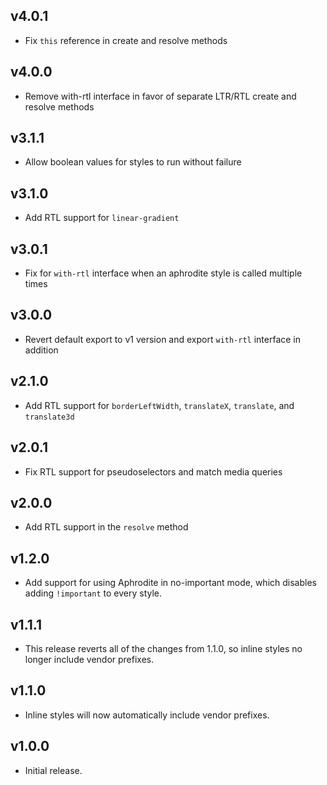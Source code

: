 ## v4.0.1
- Fix `this` reference in create and resolve methods

## v4.0.0
- Remove with-rtl interface in favor of separate LTR/RTL create and resolve methods

## v3.1.1
- Allow boolean values for styles to run without failure

## v3.1.0
- Add RTL support for `linear-gradient`

## v3.0.1
- Fix for `with-rtl` interface when an aphrodite style is called multiple times

## v3.0.0
- Revert default export to v1 version and export `with-rtl` interface in addition

## v2.1.0
- Add RTL support for `borderLeftWidth`, `translateX`, `translate`, and `translate3d`

## v2.0.1
- Fix RTL support for pseudoselectors and match media queries

## v2.0.0
- Add RTL support in the `resolve` method

## v1.2.0

- Add support for using Aphrodite in no-important mode, which disables adding
  `!important` to every style.

## v1.1.1

- This release reverts all of the changes from 1.1.0, so inline styles no longer
  include vendor prefixes.

## v1.1.0

- Inline styles will now automatically include vendor prefixes.

## v1.0.0

- Initial release.
